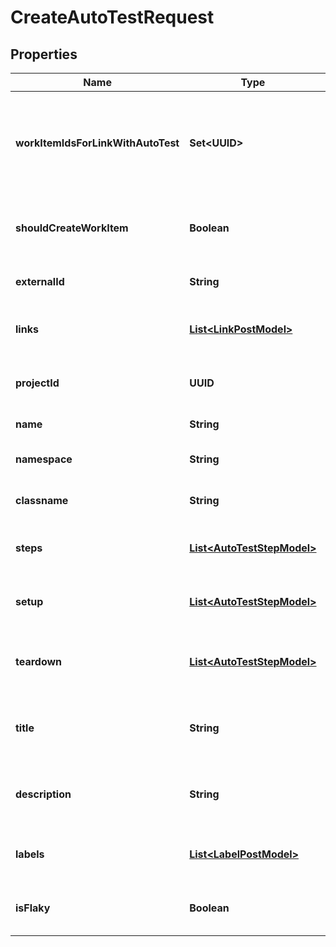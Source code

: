 

# CreateAutoTestRequest


## Properties

| Name | Type | Description | Notes |
|------------ | ------------- | ------------- | -------------|
|**workItemIdsForLinkWithAutoTest** | **Set&lt;UUID&gt;** | Specifies the IDs of work items to link your autotest to. You can specify several IDs. |  [optional] |
|**shouldCreateWorkItem** | **Boolean** | Creates a test case linked to the autotest. |  [optional] |
|**externalId** | **String** | External ID of the autotest |  |
|**links** | [**List&lt;LinkPostModel&gt;**](LinkPostModel.md) | Collection of the autotest links |  [optional] |
|**projectId** | **UUID** | Unique ID of the autotest project |  |
|**name** | **String** | Name of the autotest |  |
|**namespace** | **String** | Name of the autotest namespace |  [optional] |
|**classname** | **String** | Name of the autotest class |  [optional] |
|**steps** | [**List&lt;AutoTestStepModel&gt;**](AutoTestStepModel.md) | Collection of the autotest steps |  [optional] |
|**setup** | [**List&lt;AutoTestStepModel&gt;**](AutoTestStepModel.md) | Collection of the autotest setup steps |  [optional] |
|**teardown** | [**List&lt;AutoTestStepModel&gt;**](AutoTestStepModel.md) | Collection of the autotest teardown steps |  [optional] |
|**title** | **String** | Name of the autotest in autotest&#39;s card |  [optional] |
|**description** | **String** | Description of the autotest in autotest&#39;s card |  [optional] |
|**labels** | [**List&lt;LabelPostModel&gt;**](LabelPostModel.md) | Collection of the autotest labels |  [optional] |
|**isFlaky** | **Boolean** | Indicates if the autotest is marked as flaky |  [optional] |




